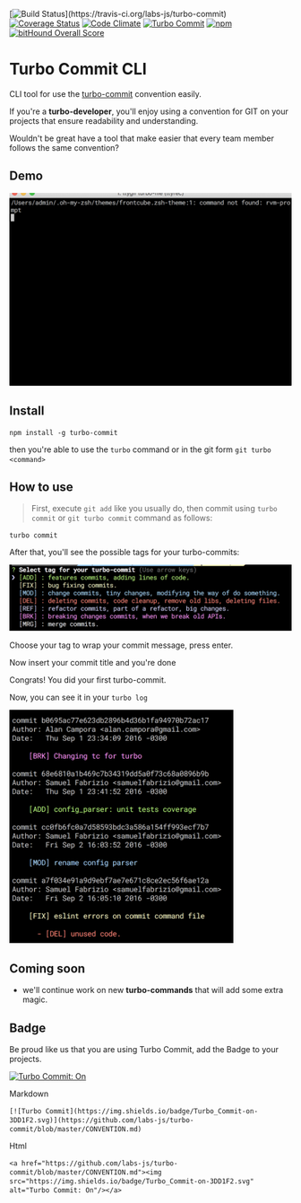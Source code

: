 [![Build Status](https://travis-ci.org/labs-js/turbo-commit.svg?)](https://travis-ci.org/labs-js/turbo-commit)
[![Coverage Status](https://coveralls.io/repos/github/labs-js/turbo-commit/badge.svg?branch=test-coverage)](https://coveralls.io/github/labs-js/turbo-commit?branch=test-coverage)
[![Code Climate](https://codeclimate.com/github/labs-js/turbo-commit/badges/gpa.svg)](https://codeclimate.com/github/labs-js/turbo-commit)
[![Turbo Commit](https://img.shields.io/badge/Turbo_Commit-on-3DD1F2.svg)](https://github.com/labs-js/turbo-commit/blob/master/CONVENTION.md)
[![npm](https://img.shields.io/npm/v/turbo-commit.svg?style=flat)](https://www.npmjs.com/package/turbo-commit)
[![bitHound Overall Score](https://www.bithound.io/github/labs-js/turbo-commit/badges/score.svg)](https://www.bithound.io/github/labs-js/turbo-commit)

# Turbo Commit CLI
CLI tool for use the [turbo-commit](/CONVENTION.md) convention easily.

If you're a **turbo-developer**, you'll enjoy using a convention for GIT on your projects that ensure readability and understanding.


Wouldn't be great have a tool that make easier that every team member follows the same convention?

## Demo
<img src="assets/demo.gif" width="600"/>


## Install 

    npm install -g turbo-commit


then you're able to use the `turbo` command or in the git form `git turbo <command>`

## How to use

> First, execute `git add` like you usually do, then commit using `turbo commit` or `git turbo commit` command as follows:

    turbo commit

After that, you'll see the possible tags for your turbo-commits:

<img src="assets/prompt-tag-preview.png" alt="prompt-tag-screnshoot" width="600"/>

Choose your tag to wrap your commit message, press enter.

Now insert your commit title and you're done

Congrats! You did your first turbo-commit.

Now, you can see it in your `turbo log`

<img src="assets/prompt-turbo-log.png" alt="prompt-tag-screnshoot" width="400"/>

## Coming soon 
 - we'll continue work on new **turbo-commands** that will add some extra magic.

## Badge

Be proud like us that you are using Turbo Commit, add the Badge to your projects.

<a href="https://github.com/labs-js/turbo-commit/blob/master/CONVENTION.md"><img src="https://img.shields.io/badge/Turbo_Commit-on-3DD1F2.svg" alt="Turbo Commit: On"/></a>

Markdown
    
    [![Turbo Commit](https://img.shields.io/badge/Turbo_Commit-on-3DD1F2.svg)](https://github.com/labs-js/turbo-commit/blob/master/CONVENTION.md)

Html

    <a href="https://github.com/labs-js/turbo-commit/blob/master/CONVENTION.md"><img src="https://img.shields.io/badge/Turbo_Commit-on-3DD1F2.svg" alt="Turbo Commit: On"/></a>

